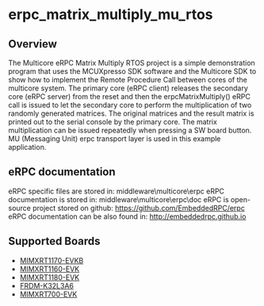 # erpc_matrix_multiply_mu_rtos

## Overview
The Multicore eRPC Matrix Multiply RTOS project is a simple demonstration program that uses the
MCUXpresso SDK software and the Multicore SDK to show how to implement the Remote Procedure Call
between cores of the multicore system. The primary core (eRPC client) releases the secondary core
(eRPC server) from the reset and then the erpcMatrixMultiply() eRPC call is issued to let the
secondary core to perform the multiplication of two randomly generated matrices. The original
matrices and the result matrix is printed out to the serial console by the primary core. The
matrix multiplication can be issued repeatedly when pressing a SW board button. MU (Messaging Unit)
erpc transport layer is used in this example application.

## eRPC documentation
eRPC specific files are stored in: middleware\multicore\erpc
eRPC documentation is stored in: middleware\multicore\erpc\doc
eRPC is open-source project stored on github: https://github.com/EmbeddedRPC/erpc
eRPC documentation can be also found in: http://embeddedrpc.github.io

## Supported Boards
- [MIMXRT1170-EVKB](../../_boards/evkbmimxrt1170/multicore_examples/erpc_matrix_multiply_mu_rtos/example_board_readme.md)
- [MIMXRT1160-EVK](../../_boards/evkmimxrt1160/multicore_examples/erpc_matrix_multiply_mu_rtos/example_board_readme.md)
- [MIMXRT1180-EVK](../../_boards/evkmimxrt1180/multicore_examples/erpc_matrix_multiply_mu_rtos/example_board_readme.md)
- [FRDM-K32L3A6](../../_boards/frdmk32l3a6/multicore_examples/erpc_matrix_multiply_mu_rtos/example_board_readme.md)
- [MIMXRT700-EVK](../../_boards/mimxrt700evk/multicore_examples/erpc_matrix_multiply_mu_rtos/example_board_readme.md)
